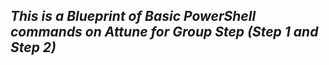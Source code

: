 ## ***This is a Blueprint of Basic PowerShell commands on Attune for Group Step (Step 1 and Step 2)***